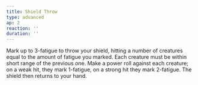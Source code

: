 ```yaml
---
title: Shield Throw
type: advanced
ap: 2
reaction: ''
duration: ''
---
```

Mark up to 3-fatigue to throw your shield, hitting a number of creatures equal to the amount of fatigue you marked. Each creature must be within short range of the previous one. Make a power roll against each creature; on a weak hit, they mark 1-fatigue, on a strong hit they mark 2-fatigue. The shield then returns to your hand.
